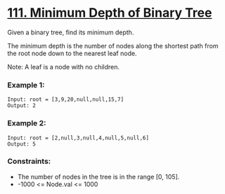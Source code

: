 # [111. Minimum Depth of Binary Tree](https://leetcode.com/problems/minimum-depth-of-binary-tree/) 
Given a binary tree, find its minimum depth.

The minimum depth is the number of nodes along the shortest path from the root node down to the nearest leaf node.

Note: A leaf is a node with no children.

 

### Example 1:
```text
Input: root = [3,9,20,null,null,15,7]
Output: 2
```

### Example 2:
```text
Input: root = [2,null,3,null,4,null,5,null,6]
Output: 5
```
 

### Constraints:

* The number of nodes in the tree is in the range [0, 105].
* -1000 <= Node.val <= 1000
